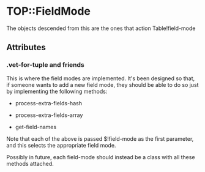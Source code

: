 TOP::FieldMode
==============

The objects descended from this are the ones that action Table!field-mode

Attributes
----------

### .vet-for-tuple and friends

This is where the field modes are implemented. It's been designed so that, if someone wants to add a new field mode, they should be able to do so just by implementing the following methods:

  * process-extra-fields-hash

  * process-extra-fields-array

  * get-field-names

Note that each of the above is passed $!field-mode as the first parameter, and this selects the appropriate field mode. 

Possibly in future, each field-mode should instead be a class with all these methods attached. 

